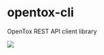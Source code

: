opentox-cli
===========

OpenTox REST API client library


<a href='http://opentox.org'><img src='http://opentox.org/logo.png'></a>



